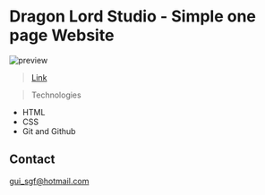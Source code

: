 # Dragon Lord Studio - Simple one page Website

![preview](./.Assets/pagepreview.png)
>[Link](https://gimenesfranco.github.io/GamesDevelopedPage/)

>Technologies
- HTML
- CSS
- Git and Github


## Contact 
gui_sgf@hotmail.com
